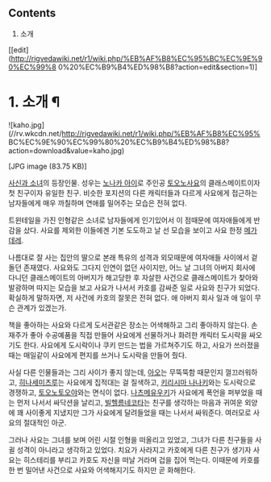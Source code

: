 ## Contents

    

1. 소개 

[[edit](http://rigvedawiki.net/r1/wiki.php/%EB%AF%B8%EC%95%BC%EC%9E%90%EC%99%8
0%20%EC%B9%B4%ED%98%B8?action=edit&section=1)]

# 1. 소개 ¶

![kaho.jpg](//rv.wkcdn.net/http://rigvedawiki.net/r1/wiki.php/%EB%AF%B8%EC%95%
BC%EC%9E%90%EC%99%80%20%EC%B9%B4%ED%98%B8?action=download&value=kaho.jpg)

[JPG image (83.75 KB)]

  
[사신과 소녀](%EC%82%AC%EC%8B%A0%EA%B3%BC%20%EC%86%8C%EB%85%80.md)의 등장인물. 성우는
[노나카 아이](%EB%85%B8%EB%82%98%EC%B9%B4%20%EC%95%84%EC%9D%B4.md)로 주인공 [토오노사요](%ED%86%A0%EC%98%A4%EB%85%B8%20%EC%82%AC%EC%9A%94.md)의 클래스메이트이자 첫 친구이자
유일한 친구. 비슷한 포지션의 다른 캐릭터들과 다르게 사요에게 접근하는 남자들에게 매우 까칠하며 연애를 밀어주는 모습은 전혀 없다.

  

트윈테일을 가진 인형같은 소녀로 남자들에게 인기있어서 이 점때문에 여자애들에게 반감을 샀다. 사요를 제외한 이들에겐 기본 도도하고 날 선
모습을 보이고 사요 한정 [메가데레](%EB%A9%94%EA%B0%80%EB%8D%B0%EB%A0%88.md).

  

나름대로 잘 사는 집안의 딸으로 본래 특유의 성격과 외모때문에 여자애들 사이에서 겉돌던 존재였다. 사요와도 그다지 인연이 없던 사이지만,
어느 날 그녀의 아버지 회사에 다니던 클래스메이트의 아버지가 해고당한 후 자살한 사건으로 클래스메이트가 찾아와 발광하며 따지는 모습을 보고
사요가 나서서 카호를 감싸준 일로 사요와 친구가 되었다. 확실하게 말하자면, 저 사건에 카호의 잘못은 전혀 없다. 애 아버지 회사 일과 애
일이 무슨 관계가 있겠는가.

  

책을 좋아하는 사요와 다르게 도서관같은 장소는 어색해하고 그리 좋아하지 않는다. 손재주가 좋아 수공예품을 직접 만들어 사요에게 선물하거나
화려한 캐릭터 도시락을 싸오기도 한다. 사요에게 도시락이나 쿠키 만드는 법을 가르쳐주기도 하고, 사요가 쓰러졌을 때는 매일같이 사요에게
편지를 쓰거나 도시락을 만들어 줬다.

  

사실 다른 인물들과는 그리 사이가 좋지 않는데, [아오](%EC%95%84%EC%98%A4%28%EC%82%AC%EC%8B%A0%EA%B3%BC%20%EC%86%8C%EB%85%80%29.md)는 무뚝뚝함 때문인지 껄끄러워하고, [히나세미츠루](%ED%9E%88%EB%82%98%EC%84%B8%20%EB%AF%B8%EC%B8%A0%EB%A3%A8.md)는 사요에게
집적대는 걸 질색하고, [키리시마 나나키](%ED%82%A4%EB%A6%AC%EC%8B%9C%EB%A7%88%20%EB%82%98%EB%82%98%ED%82%A4.md)와는 도시락으로 경쟁하고, [토오노토오야](%ED%86%A0%EC%98%A4%EB%85%B8%20%ED%86%A0%EC%98%A4%EC%95%BC.md)와는 면식이
없다. [나츠메유우키](%EB%82%98%EC%B8%A0%EB%A9%94%20%EC%9C%A0%EC%9A%B0%ED%82%A4.md)가 사요에게
폭언을 퍼부었을 때는 먼저 나서서 싸닥션을 날리고, [빌헬름네코타](%EB%B9%8C%ED%97%AC%EB%A6%84%20%EB%84%A4%EC%BD%94%ED%83%80.md)는 친구를
생각하는 마음과 귀여운 외양에 꽤 사이좋게 지냈지만 그가 사요에게 달려들었을 때는 나서서 싸워준다. 여러모로 사요의 절대적인 아군.

  

그러나 사요는 그녀를 보며 어린 시절 인형을 떠올리고 있었고, 그녀가 다른 친구들을 사귈 성격이 아니라고 생각하고 있었다. 치요가 사라지고
카호에게 다른 친구가 생기자 사요는 히스테리를 부리고 카호도 자신을 떠날 거라며 겁을 집어 먹는다. 이때문에 카호를 한 번 밀어낸 사건으로
사요와 어색해지기도 하지만 곧 화해한다.

